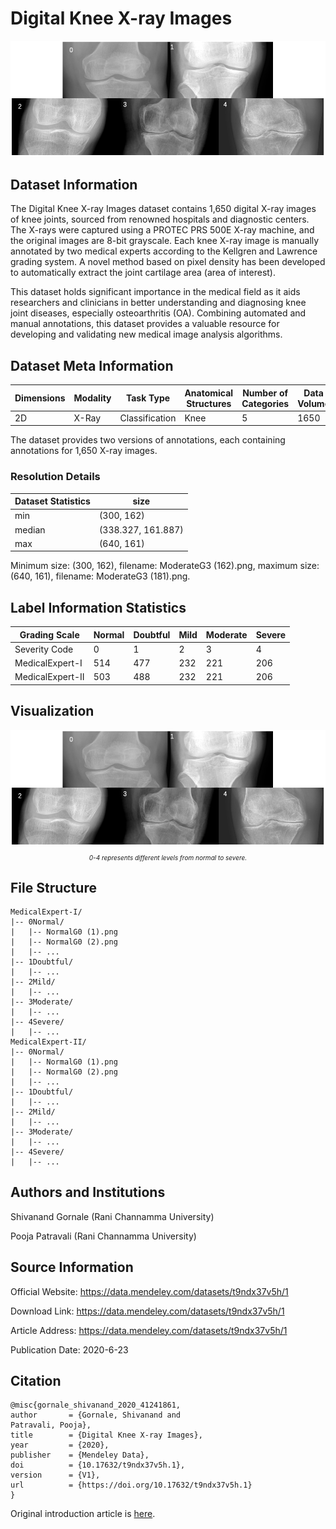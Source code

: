 # Digital Knee X-ray Images

<div align="center">
    <a href="https://github.com/openmedlab/"><img width="700px" height="auto" src="appendix/Digital_Knee_X-ray_Images_0.png"></a>
</div>
<p style="text-align:center;font-size:10px;"><em></em></p>

## Dataset Information

The Digital Knee X-ray Images dataset contains 1,650 digital X-ray images of knee joints, sourced from renowned hospitals and diagnostic centers. The X-rays were captured using a PROTEC PRS 500E X-ray machine, and the original images are 8-bit grayscale. Each knee X-ray image is manually annotated by two medical experts according to the Kellgren and Lawrence grading system. A novel method based on pixel density has been developed to automatically extract the joint cartilage area (area of interest).

This dataset holds significant importance in the medical field as it aids researchers and clinicians in better understanding and diagnosing knee joint diseases, especially osteoarthritis (OA). Combining automated and manual annotations, this dataset provides a valuable resource for developing and validating new medical image analysis algorithms.

## Dataset Meta Information

| Dimensions | Modality  | Task Type      | Anatomical Structures  | Number of Categories | Data Volume | File Format |
|------------|-----------|----------------|------------------------|----------------------|-------------|-------------|
| 2D         | X-Ray     | Classification | Knee                   | 5                    | 1650        | PNG         |

The dataset provides two versions of annotations, each containing annotations for 1,650 X-ray images.

### Resolution Details

| Dataset Statistics | size               |
|--------------------|--------------------|
| min                | (300, 162)         |
| median             | (338.327, 161.887) |
| max                | (640, 161)         |

Minimum size: (300, 162), filename: ModerateG3 (162).png, maximum size: (640, 161), filename: ModerateG3 (181).png.

## Label Information Statistics

| Grading Scale    | Normal  | Doubtful   | Mild   | Moderate  | Severe   |
|------------------|---------|------------|--------|-----------|----------|
| Severity Code    | 0       | 1          | 2      | 3         | 4        |
| MedicalExpert-I  | 514     | 477        | 232    | 221       | 206      |
| MedicalExpert-II | 503     | 488        | 232    | 221       | 206      |


## Visualization


<div align="center">
    <a href="https://github.com/openmedlab/"><img width="700px" height="auto" src="appendix/Digital_Knee_X-ray_Images_0.png"></a>
</div>
<p style="text-align:center;font-size:10px;"><em>0-4 represents different levels from normal to severe.</em></p>

## File Structure

``` 
MedicalExpert-I/
|-- 0Normal/
|   |-- NormalG0 (1).png
|   |-- NormalG0 (2).png
|   |-- ...
|-- 1Doubtful/
|   |-- ...
|-- 2Mild/
|   |-- ...
|-- 3Moderate/
|   |-- ...
|-- 4Severe/
|   |-- ...
MedicalExpert-II/
|-- 0Normal/
|   |-- NormalG0 (1).png
|   |-- NormalG0 (2).png
|   |-- ...
|-- 1Doubtful/
|   |-- ...
|-- 2Mild/
|   |-- ...
|-- 3Moderate/
|   |-- ...
|-- 4Severe/
|   |-- ...
```

## Authors and Institutions

Shivanand Gornale (Rani Channamma University)

Pooja Patravali (Rani Channamma University)


## Source Information

Official Website: https://data.mendeley.com/datasets/t9ndx37v5h/1

Download Link: https://data.mendeley.com/datasets/t9ndx37v5h/1

Article Address: https://data.mendeley.com/datasets/t9ndx37v5h/1

Publication Date: 2020-6-23

## Citation

``` 
@misc{gornale_shivanand_2020_41241861,
author       = {Gornale, Shivanand and
Patravali, Pooja},
title        = {Digital Knee X-ray Images},
year         = {2020},
publisher    = {Mendeley Data},
doi          = {10.17632/t9ndx37v5h.1},
version      = {V1},
url          = {https://doi.org/10.17632/t9ndx37v5h.1}
}
```

Original introduction article is [here](https://zhuanlan.zhihu.com/p/703354362).